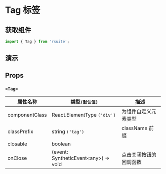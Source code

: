 # Tag 标签 [<i class="rs-icon rs-icon-edit2" ></i>](https://github.com/rsuite/rsuite.github.io/blob/master/src/components/Tag/index.md)

## 获取组件

```js
import { Tag } from 'rsuite';
```

## 演示

<!--{demo}-->

## Props

### `<Tag>`

| 属性名称       | 类型`(默认值)`                             | 描述                   |
| -------------- | ------------------------------------------ | ---------------------- |
| componentClass | React.ElementType `('div')`                | 为组件自定义元素类型   |
| classPrefix    | string `('tag')`                           | className 前缀         |
| closable       | boolean                                    |
| onClose        | (event: SyntheticEvent&lt;any&gt;) => void | 点击关闭按钮的回调函数 |
